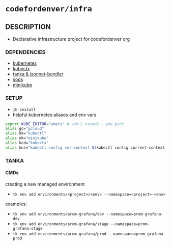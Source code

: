 # `codefordenver/infra`

## DESCRIPTION
- Declarative infrastructure project for codefordenver org 

### DEPENDENCIES
- [kubernetes](https://kubernetes.io/docs/tasks/tools/install-kubectl/)
- [kubectx](https://github.com/ahmetb/kubectx)
- [tanka & jsonnet-bundler](https://tanka.dev/install)
- [sops](https://github.com/mozilla/sops)
- [minikube](https://kubernetes.io/docs/tasks/tools/install-minikube/)

### SETUP
- `jb install`
- helpful kubernetes aliases and env vars
```bash
export KUBE_EDITOR="emacs" # vim / vscode - you pick
alias gc="gcloud"
alias kk="kubectl"
alias mk="minikube"
alias kcd="kubectx"
alias kns="kubectl config set-context $(kubectl config current-context) --namespace "
```

### TANKA

#### CMDs
creating a new managed environment 
- `tk env add environments/<project>/<env> --namespace=<project>-<env>`

examples:
- `tk env add environments/prom-grafana/dev --namespace=prom-grafana-dev`
- `tk env add environments/prom-grafana/stage --namespace=prom-grafana-stage`
- `tk env add environments/prom-grafana/prod --namespace=prom-grafana-prod`
